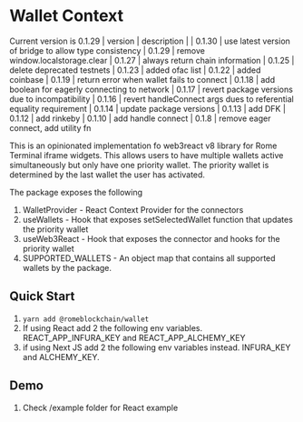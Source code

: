 # Wallet Context

Current version is 0.1.29
| version | description |
| 0.1.30 | use latest version of bridge to allow type consistency
| 0.1.29 | remove window.localstorage.clear
| 0.1.27 | always return chain information
| 0.1.25 | delete deprecated testnets
| 0.1.23 | added ofac list
| 0.1.22 | added coinbase
| 0.1.19 | return error when wallet fails to connect
| 0.1.18 | add boolean for eagerly connecting to network
| 0.1.17 | revert package versions due to incompatibility
| 0.1.16 | revert handleConnect args dues to referential equality requirement
| 0.1.14 | update package versions
| 0.1.13 | add DFK
| 0.1.12 | add rinkeby
| 0.1.10 | add handle connect
| 0.1.8 | remove eager connect, add utility fn

This is an opinionated implementation fo web3react v8 library for Rome Terminal iframe widgets.
This allows users to have multiple wallets active simultaneously but only have one priority wallet.
The priority wallet is determined by the last wallet the user has activated.

The package exposes the following

1. WalletProvider - React Context Provider for the connectors
2. useWallets - Hook that exposes setSelectedWallet function that updates the priority wallet
3. useWeb3React - Hook that exposes the connector and hooks for the priority wallet
4. SUPPORTED_WALLETS - An object map that contains all supported wallets by the package.

## Quick Start

1. `yarn add @romeblockchain/wallet`
2. If using React add 2 the following env variables. REACT_APP_INFURA_KEY and REACT_APP_ALCHEMY_KEY
3. if using Next JS add 2 the following env variables instead. INFURA_KEY and ALCHEMY_KEY.

## Demo

1. Check /example folder for React example
